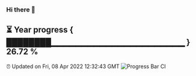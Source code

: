 ### Hi there 👋
⏳ Year progress { ████████▁▁▁▁▁▁▁▁▁▁▁▁▁▁▁▁▁▁▁▁▁▁ } 26.72 %
---
⏰ Updated on Fri, 08 Apr 2022 12:32:43 GMT
![Progress Bar CI](https://github.com/liununu/liununu/workflows/Progress%20Bar%20CI/badge.svg)

